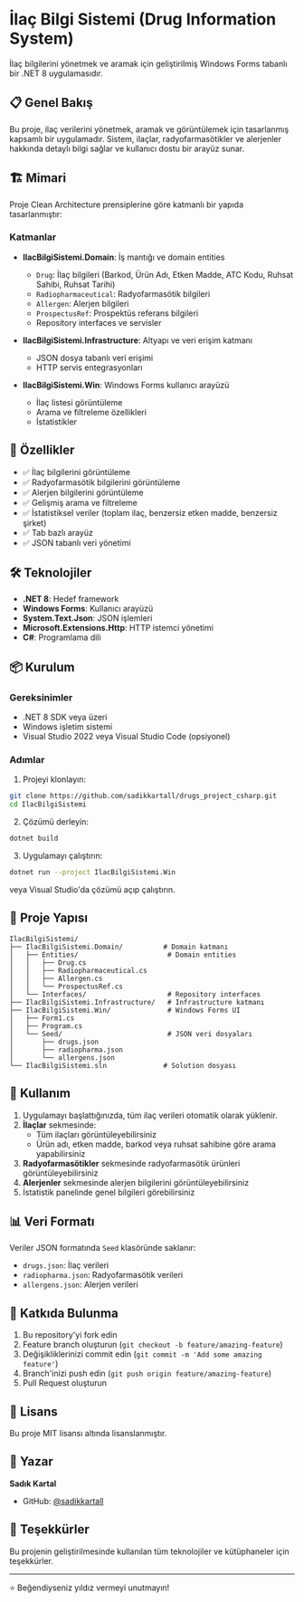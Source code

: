# İlaç Bilgi Sistemi (Drug Information System)

İlaç bilgilerini yönetmek ve aramak için geliştirilmiş Windows Forms tabanlı bir .NET 8 uygulamasıdır.

## 📋 Genel Bakış

Bu proje, ilaç verilerini yönetmek, aramak ve görüntülemek için tasarlanmış kapsamlı bir uygulamadır. Sistem, ilaçlar, radyofarmasötikler ve alerjenler hakkında detaylı bilgi sağlar ve kullanıcı dostu bir arayüz sunar.

## 🏗️ Mimari

Proje Clean Architecture prensiplerine göre katmanlı bir yapıda tasarlanmıştır:

### Katmanlar

- **IlacBilgiSistemi.Domain**: İş mantığı ve domain entities
  - `Drug`: İlaç bilgileri (Barkod, Ürün Adı, Etken Madde, ATC Kodu, Ruhsat Sahibi, Ruhsat Tarihi)
  - `Radiopharmaceutical`: Radyofarmasötik bilgileri
  - `Allergen`: Alerjen bilgileri
  - `ProspectusRef`: Prospektüs referans bilgileri
  - Repository interfaces ve servisler

- **IlacBilgiSistemi.Infrastructure**: Altyapı ve veri erişim katmanı
  - JSON dosya tabanlı veri erişimi
  - HTTP servis entegrasyonları

- **IlacBilgiSistemi.Win**: Windows Forms kullanıcı arayüzü
  - İlaç listesi görüntüleme
  - Arama ve filtreleme özellikleri
  - İstatistikler

## 🚀 Özellikler

- ✅ İlaç bilgilerini görüntüleme
- ✅ Radyofarmasötik bilgilerini görüntüleme
- ✅ Alerjen bilgilerini görüntüleme
- ✅ Gelişmiş arama ve filtreleme
- ✅ İstatistiksel veriler (toplam ilaç, benzersiz etken madde, benzersiz şirket)
- ✅ Tab bazlı arayüz
- ✅ JSON tabanlı veri yönetimi

## 🛠️ Teknolojiler

- **.NET 8**: Hedef framework
- **Windows Forms**: Kullanıcı arayüzü
- **System.Text.Json**: JSON işlemleri
- **Microsoft.Extensions.Http**: HTTP istemci yönetimi
- **C#**: Programlama dili

## 📦 Kurulum

### Gereksinimler

- .NET 8 SDK veya üzeri
- Windows işletim sistemi
- Visual Studio 2022 veya Visual Studio Code (opsiyonel)

### Adımlar

1. Projeyi klonlayın:
```bash
git clone https://github.com/sadikkartall/drugs_project_csharp.git
cd IlacBilgiSistemi
```

2. Çözümü derleyin:
```bash
dotnet build
```

3. Uygulamayı çalıştırın:
```bash
dotnet run --project IlacBilgiSistemi.Win
```

veya Visual Studio'da çözümü açıp çalıştırın.

## 📁 Proje Yapısı

```
IlacBilgiSistemi/
├── IlacBilgiSistemi.Domain/          # Domain katmanı
│   ├── Entities/                      # Domain entities
│   │   ├── Drug.cs
│   │   ├── Radiopharmaceutical.cs
│   │   ├── Allergen.cs
│   │   └── ProspectusRef.cs
│   └── Interfaces/                    # Repository interfaces
├── IlacBilgiSistemi.Infrastructure/   # Infrastructure katmanı
├── IlacBilgiSistemi.Win/              # Windows Forms UI
│   ├── Form1.cs
│   ├── Program.cs
│   └── Seed/                          # JSON veri dosyaları
│       ├── drugs.json
│       ├── radiopharma.json
│       └── allergens.json
└── IlacBilgiSistemi.sln              # Solution dosyası
```

## 🎯 Kullanım

1. Uygulamayı başlattığınızda, tüm ilaç verileri otomatik olarak yüklenir.
2. **İlaçlar** sekmesinde:
   - Tüm ilaçları görüntüleyebilirsiniz
   - Ürün adı, etken madde, barkod veya ruhsat sahibine göre arama yapabilirsiniz
3. **Radyofarmasötikler** sekmesinde radyofarmasötik ürünleri görüntüleyebilirsiniz
4. **Alerjenler** sekmesinde alerjen bilgilerini görüntüleyebilirsiniz
5. İstatistik panelinde genel bilgileri görebilirsiniz

## 📊 Veri Formatı

Veriler JSON formatında `Seed` klasöründe saklanır:

- `drugs.json`: İlaç verileri
- `radiopharma.json`: Radyofarmasötik verileri
- `allergens.json`: Alerjen verileri

## 🤝 Katkıda Bulunma

1. Bu repository'yi fork edin
2. Feature branch oluşturun (`git checkout -b feature/amazing-feature`)
3. Değişikliklerinizi commit edin (`git commit -m 'Add some amazing feature'`)
4. Branch'inizi push edin (`git push origin feature/amazing-feature`)
5. Pull Request oluşturun

## 📝 Lisans

Bu proje MIT lisansı altında lisanslanmıştır.

## 👤 Yazar

**Sadık Kartal**

- GitHub: [@sadikkartall](https://github.com/sadikkartall)

## 🙏 Teşekkürler

Bu projenin geliştirilmesinde kullanılan tüm teknolojiler ve kütüphaneler için teşekkürler.

---

⭐ Beğendiyseniz yıldız vermeyi unutmayın!

